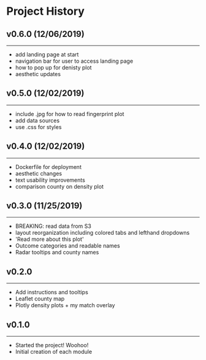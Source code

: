 # Project History
## v0.6.0 (12/06/2019)
-----------------------
* add landing page at start
* navigation bar for user to access landing page
* how to pop up for denisty plot
* aesthetic updates

## v0.5.0 (12/02/2019)
-----------------------
* include .jpg for how to read fingerprint plot
* add data sources
* use .css for styles

## v0.4.0 (12/02/2019)
-----------------------
* Dockerfile for deployment
* aesthetic changes
* text usability improvements
* comparison county on density plot

## v0.3.0 (11/25/2019)
-----------------------
* BREAKING: read data from S3
* layout reorganization including colored tabs and lefthand dropdowns
* 'Read more about this plot'
* Outcome categories and readable names
* Radar tooltips and county names

## v0.2.0
-----------------------
* Add instructions and tooltips
* Leaflet county map
* Plotly density plots + my match overlay

## v0.1.0
-----------------------
* Started the project! Woohoo!
* Initial creation of each module

